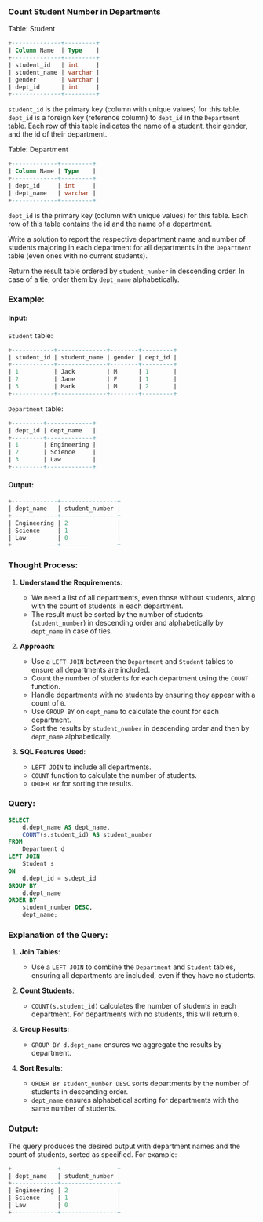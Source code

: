 ### Count Student Number in Departments

Table: Student

```sql
+--------------+---------+
| Column Name  | Type    |
+--------------+---------+
| student_id   | int     |
| student_name | varchar |
| gender       | varchar |
| dept_id      | int     |
+--------------+---------+
```
`student_id` is the primary key (column with unique values) for this table.
`dept_id` is a foreign key (reference column) to `dept_id` in the `Department` table.
Each row of this table indicates the name of a student, their gender, and the id of their department.

Table: Department

```sql
+-------------+---------+
| Column Name | Type    |
+-------------+---------+
| dept_id     | int     |
| dept_name   | varchar |
+-------------+---------+
```
`dept_id` is the primary key (column with unique values) for this table.
Each row of this table contains the id and the name of a department.

Write a solution to report the respective department name and number of students majoring in each department for all departments in the `Department` table (even ones with no current students).

Return the result table ordered by `student_number` in descending order. In case of a tie, order them by `dept_name` alphabetically.

### Example:

#### Input:

`Student` table:

```sql
+------------+--------------+--------+---------+
| student_id | student_name | gender | dept_id |
+------------+--------------+--------+---------+
| 1          | Jack         | M      | 1       |
| 2          | Jane         | F      | 1       |
| 3          | Mark         | M      | 2       |
+------------+--------------+--------+---------+
```

`Department` table:

```sql
+---------+-------------+
| dept_id | dept_name   |
+---------+-------------+
| 1       | Engineering |
| 2       | Science     |
| 3       | Law         |
+---------+-------------+
```

#### Output:

```sql
+-------------+----------------+
| dept_name   | student_number |
+-------------+----------------+
| Engineering | 2              |
| Science     | 1              |
| Law         | 0              |
+-------------+----------------+
```

### Thought Process:
1. **Understand the Requirements**:
   - We need a list of all departments, even those without students, along with the count of students in each department.
   - The result must be sorted by the number of students (`student_number`) in descending order and alphabetically by `dept_name` in case of ties.

2. **Approach**:
   - Use a `LEFT JOIN` between the `Department` and `Student` tables to ensure all departments are included.
   - Count the number of students for each department using the `COUNT` function.
   - Handle departments with no students by ensuring they appear with a count of `0`.
   - Use `GROUP BY` on `dept_name` to calculate the count for each department.
   - Sort the results by `student_number` in descending order and then by `dept_name` alphabetically.

3. **SQL Features Used**:
   - `LEFT JOIN` to include all departments.
   - `COUNT` function to calculate the number of students.
   - `ORDER BY` for sorting the results.

### Query:

```sql
SELECT 
    d.dept_name AS dept_name, 
    COUNT(s.student_id) AS student_number
FROM 
    Department d
LEFT JOIN 
    Student s 
ON 
    d.dept_id = s.dept_id
GROUP BY 
    d.dept_name
ORDER BY 
    student_number DESC, 
    dept_name;
```

### Explanation of the Query:
1. **Join Tables**:
   - Use a `LEFT JOIN` to combine the `Department` and `Student` tables, ensuring all departments are included, even if they have no students.

2. **Count Students**:
   - `COUNT(s.student_id)` calculates the number of students in each department. For departments with no students, this will return `0`.

3. **Group Results**:
   - `GROUP BY d.dept_name` ensures we aggregate the results by department.

4. **Sort Results**:
   - `ORDER BY student_number DESC` sorts departments by the number of students in descending order.
   - `dept_name` ensures alphabetical sorting for departments with the same number of students.

### Output:
The query produces the desired output with department names and the count of students, sorted as specified. For example:

```sql
+-------------+----------------+
| dept_name   | student_number |
+-------------+----------------+
| Engineering | 2              |
| Science     | 1              |
| Law         | 0              |
+-------------+----------------+
